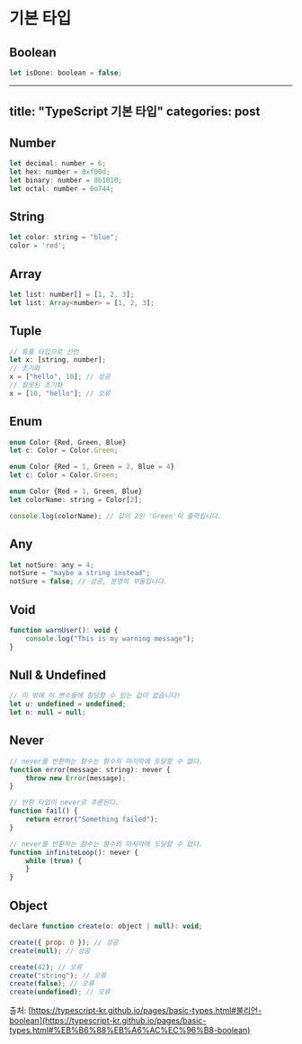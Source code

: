 # 기본 타입

## Boolean

```jsx
let isDone: boolean = false;
```

---
title: "TypeScript 기본 타입"
categories: post
---

## Number

```jsx
let decimal: number = 6;
let hex: number = 0xf00d;
let binary: number = 0b1010;
let octal: number = 0o744;
```

## String

```jsx
let color: string = "blue";
color = 'red';
```

## Array

```jsx
let list: number[] = [1, 2, 3];
let list: Array<number> = [1, 2, 3];
```

## Tuple

```jsx
// 튜플 타입으로 선언
let x: [string, number];
// 초기화
x = ["hello", 10]; // 성공
// 잘못된 초기화
x = [10, "hello"]; // 오류
```

## Enum

```jsx
enum Color {Red, Green, Blue}
let c: Color = Color.Green;

enum Color {Red = 1, Green = 2, Blue = 4}
let c: Color = Color.Green;

enum Color {Red = 1, Green, Blue}
let colorName: string = Color[2];

console.log(colorName); // 값이 2인 'Green'이 출력됩니다.
```

## Any

```jsx
let notSure: any = 4;
notSure = "maybe a string instead";
notSure = false; // 성공, 분명히 부울입니다.
```

## Void

```jsx
function warnUser(): void {
    console.log("This is my warning message");
}
```

## Null & Undefined

```jsx
// 이 밖에 이 변수들에 할당할 수 있는 값이 없습니다!
let u: undefined = undefined;
let n: null = null;
```

## Never

```jsx
// never를 반환하는 함수는 함수의 마지막에 도달할 수 없다.
function error(message: string): never {
    throw new Error(message);
}

// 반환 타입이 never로 추론된다.
function fail() {
    return error("Something failed");
}

// never를 반환하는 함수는 함수의 마지막에 도달할 수 없다.
function infiniteLoop(): never {
    while (true) {
    }
}
```

## Object

```jsx
declare function create(o: object | null): void;

create({ prop: 0 }); // 성공
create(null); // 성공

create(42); // 오류
create("string"); // 오류
create(false); // 오류
create(undefined); // 오류
```

출처: [https://typescript-kr.github.io/pages/basic-types.html#불리언-boolean](https://typescript-kr.github.io/pages/basic-types.html#%EB%B6%88%EB%A6%AC%EC%96%B8-boolean)
